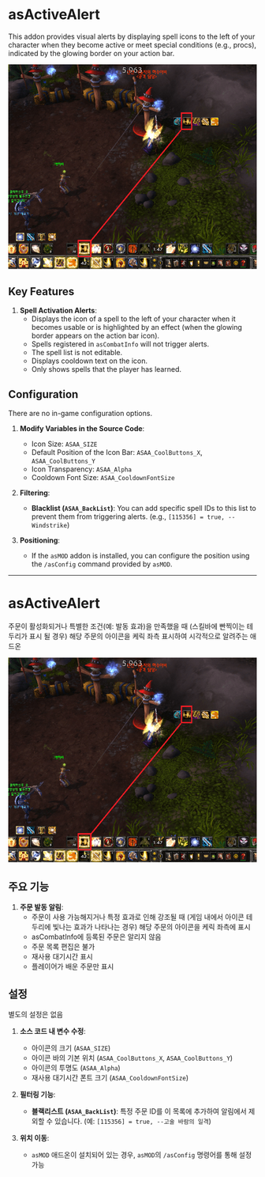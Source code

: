 # asActiveAlert

This addon provides visual alerts by displaying spell icons to the left of your character when they become active or meet special conditions (e.g., procs), indicated by the glowing border on your action bar.

![asActiveAlert](https://github.com/aspilla/asMOD/blob/main/.Pictures/asActiveAlert.png?raw=true)

## Key Features

1.  **Spell Activation Alerts**:
    *   Displays the icon of a spell to the left of your character when it becomes usable or is highlighted by an effect (when the glowing border appears on the action bar icon).
    *   Spells registered in `asCombatInfo` will not trigger alerts.
    *   The spell list is not editable.
    *   Displays cooldown text on the icon.
    *   Only shows spells that the player has learned.

## Configuration

There are no in-game configuration options.

1.  **Modify Variables in the Source Code**:
    *   Icon Size: `ASAA_SIZE`
    *   Default Position of the Icon Bar: `ASAA_CoolButtons_X`, `ASAA_CoolButtons_Y`
    *   Icon Transparency: `ASAA_Alpha`
    *   Cooldown Font Size: `ASAA_CooldownFontSize`

2.  **Filtering**:
    *   **Blacklist (`ASAA_BackList`)**: You can add specific spell IDs to this list to prevent them from triggering alerts. (e.g., `[115356] = true, -- Windstrike`)

3.  **Positioning**:
    *   If the `asMOD` addon is installed, you can configure the position using the `/asConfig` command provided by `asMOD`.

---

# asActiveAlert

주문이 활성화되거나 특별한 조건(예: 발동 효과)을 만족했을 때 (스킬바에 빤찍이는 테두리가 표시 될 경우) 해당 주문의 아이콘을 케릭 좌측 표시하여 시각적으로 알려주는 애드온

![asActiveAlert](https://github.com/aspilla/asMOD/blob/main/.Pictures/asActiveAlert.png?raw=true)

## 주요 기능

1.  **주문 발동 알림**:
    *   주문이 사용 가능해지거나 특정 효과로 인해 강조될 때 (게임 내에서 아이콘 테두리에 빛나는 효과가 나타나는 경우) 해당 주문의 아이콘을 케릭 좌측에 표시
    *   asCombatInfo에 등록된 주문은 알리지 않음
    *   주문 목록 편집은 불가
    *   재사용 대기시간 표시
    *   플레이어가 배운 주문만 표시


## 설정

별도의 설정은 없음

1.  **소스 코드 내 변수 수정**:
    *   아이콘의 크기 (`ASAA_SIZE`)
    *   아이콘 바의 기본 위치 (`ASAA_CoolButtons_X`, `ASAA_CoolButtons_Y`)
    *   아이콘의 투명도 (`ASAA_Alpha`)
    *   재사용 대기시간 폰트 크기 (`ASAA_CooldownFontSize`)

2.  **필터링 기능**:
    *   **블랙리스트 (`ASAA_BackList`)**: 특정 주문 ID를 이 목록에 추가하여 알림에서 제외할 수 있습니다. (예: `[115356] = true, --고술 바람의 일격`)

3.  **위치 이동**:
    *   `asMOD` 애드온이 설치되어 있는 경우, `asMOD`의 `/asConfig` 명령어를 통해 설정 가능